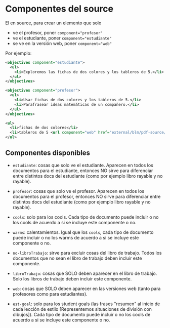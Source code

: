 # Componentes del source

El en source, para crear un elemento que solo 
*  ve el profesor, poner `component="profesor"`
*  ve el estudiante, poner `component="estudiante"`
*  se ve en la versión web, poner `component="web"`

Por ejemplo:
```xml
<objectives component="estudiante">
  <ul>
    <li>Exploremos las fichas de dos colores y los tableros de 5.</li>
  </ul>
</objectives>

<objectives component="profesor">
  <ul>
    <li>Usar fichas de dos colores y los tableros de 5.</li>
    <li>Parafrasear ideas matemáticas de un compañero.</li>
  </ul>
</objectives>

<ul>
  <li>fichas de dos colores</li>
  <li>tableros de 5 <url component="web" href="external/blm/pdf-source/tableros-de-5.pdf">(ver pdf)</url></li>
</ul>
```

## Componentes disponibles

*  `estudiante`: cosas que solo ve el estudiante. Aparecen en todos los documentos para el estudiante, entonces NO sirve para diferenciar entre distintos docs del estudiante (como por ejemplo libro rayable y no rayable).

*  `profesor`: cosas que solo ve el profesor. Aparecen en todos los documentos para el profesor, entonces NO sirve para diferenciar entre distintos docs del estudiante (como por ejemplo libro rayable y no rayable).

*  `cools`: solo para los cools. Cada tipo de documento puede incluir o no los cools de acuerdo a si se incluye este componente o no.

*  `warms`: calentamientos. Igual que los `cools`, cada tipo de documento puede incluir o no los warms de acuerdo a si se incluye este componente o no.

*  `no-libroTrabajo`: sirve para excluir cosas del libro de trabajo. Todos los documentos que no sean el libro de trabajo deben incluir este componente.

*  `libroTrabajo`: cosas que SOLO deben aparecer en el libro de trabajo. Solo los libros de trabajo deben incluir este componente.

*  `web`: cosas que SOLO deben aparecer en las versiones web (tanto para profesores como para estudiantes).

*  `est-goal`: solo para los student goals (las frases "resumen" al inicio de cada lección de estilo [Representemos situaciones de división con dibujos]). Cada tipo de documento puede incluir o no los cools de acuerdo a si se incluye este componente o no.